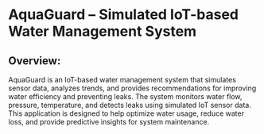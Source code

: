 # **AquaGuard – Simulated IoT-based Water Management System** 

## Overview:
AquaGuard is an IoT-based water management system that simulates sensor data, analyzes trends, and provides recommendations for improving water efficiency and preventing leaks. The system monitors water flow, pressure, temperature, and detects leaks using simulated IoT sensor data. 
This application is designed to help optimize water usage, reduce water loss, and provide predictive insights for system maintenance.
